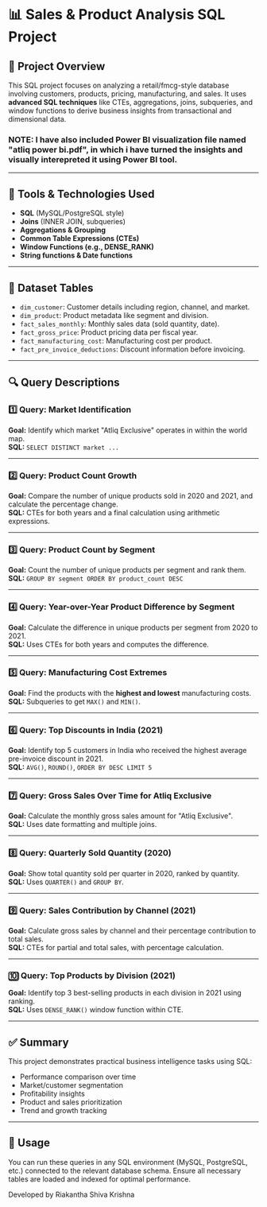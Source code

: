 # 📊 Sales & Product Analysis SQL Project

## 📁 Project Overview

This SQL project focuses on analyzing a retail/fmcg-style database involving customers, products, pricing, manufacturing, and sales. It uses **advanced SQL techniques** like CTEs, aggregations, joins, subqueries, and window functions to derive business insights from transactional and dimensional data.

### NOTE: I have also included Power BI visualization file named "atliq power bi.pdf", in which i have turned the insights and visually interepreted it using Power BI tool.

---

## 🧰 Tools & Technologies Used

- **SQL** (MySQL/PostgreSQL style)
- **Joins** (INNER JOIN, subqueries)
- **Aggregations & Grouping**
- **Common Table Expressions (CTEs)**
- **Window Functions (e.g., DENSE_RANK)**
- **String functions & Date functions**

---

## 📂 Dataset Tables

- `dim_customer`: Customer details including region, channel, and market.
- `dim_product`: Product metadata like segment and division.
- `fact_sales_monthly`: Monthly sales data (sold quantity, date).
- `fact_gross_price`: Product pricing data per fiscal year.
- `fact_manufacturing_cost`: Manufacturing cost per product.
- `fact_pre_invoice_deductions`: Discount information before invoicing.

---

## 🔍 Query Descriptions

### 1️⃣ Query: Market Identification
**Goal:** Identify which market "Atliq Exclusive" operates in within the world map.  
**SQL:** `SELECT DISTINCT market ...`

---

### 2️⃣ Query: Product Count Growth
**Goal:** Compare the number of unique products sold in 2020 and 2021, and calculate the percentage change.  
**SQL:** CTEs for both years and a final calculation using arithmetic expressions.

---

### 3️⃣ Query: Product Count by Segment
**Goal:** Count the number of unique products per segment and rank them.  
**SQL:** `GROUP BY segment ORDER BY product_count DESC`

---

### 4️⃣ Query: Year-over-Year Product Difference by Segment
**Goal:** Calculate the difference in unique products per segment from 2020 to 2021.  
**SQL:** Uses CTEs for both years and computes the difference.

---

### 5️⃣ Query: Manufacturing Cost Extremes
**Goal:** Find the products with the **highest and lowest** manufacturing costs.  
**SQL:** Subqueries to get `MAX()` and `MIN()`.

---

### 6️⃣ Query: Top Discounts in India (2021)
**Goal:** Identify top 5 customers in India who received the highest average pre-invoice discount in 2021.  
**SQL:** `AVG()`, `ROUND()`, `ORDER BY DESC LIMIT 5`

---

### 7️⃣ Query: Gross Sales Over Time for Atliq Exclusive
**Goal:** Calculate the monthly gross sales amount for "Atliq Exclusive".  
**SQL:** Uses date formatting and multiple joins.

---

### 8️⃣ Query: Quarterly Sold Quantity (2020)
**Goal:** Show total quantity sold per quarter in 2020, ranked by quantity.  
**SQL:** Uses `QUARTER()` and `GROUP BY`.

---

### 9️⃣ Query: Sales Contribution by Channel (2021)
**Goal:** Calculate gross sales by channel and their percentage contribution to total sales.  
**SQL:** CTEs for partial and total sales, with percentage calculation.

---

### 🔟 Query: Top Products by Division (2021)
**Goal:** Identify top 3 best-selling products in each division in 2021 using ranking.  
**SQL:** Uses `DENSE_RANK()` window function within CTE.

---

## ✅ Summary

This project demonstrates practical business intelligence tasks using SQL:
- Performance comparison over time
- Market/customer segmentation
- Profitability insights
- Product and sales prioritization
- Trend and growth tracking

---

## 🚀 Usage

You can run these queries in any SQL environment (MySQL, PostgreSQL, etc.) connected to the relevant database schema. Ensure all necessary tables are loaded and indexed for optimal performance.

Developed by Riakantha Shiva Krishna
